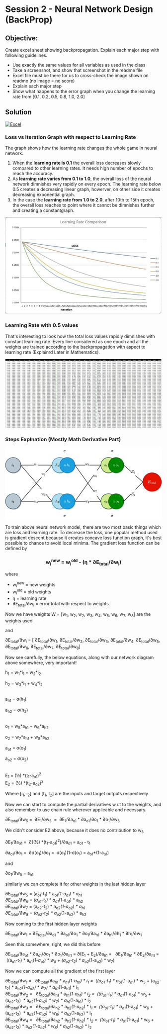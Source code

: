 # Session 2 - Neural Network Design (BackProp)

## Objective:

Create excel sheet showing backpropagation. Explain each major step with following guidelines. 
- Use exactly the same values for all variables as used in the class
- Take a screenshot, and show that screenshot in the readme file
- Excel file must be there for us to cross-check the image shown on readme (no image = no score)
- Explain each major step
- Show what happens to the error graph when you change the learning rate from [0.1, 0.2, 0.5, 0.8, 1.0, 2.0]

## Solution
[![Excel](https://shields.io/badge/-Download-217346?logo=microsoft-excel&style=flat)](https://github.com/pankaj90382/END-1.0/raw/main/S2/NN_Design.xlsx)
### Loss vs Iteration Graph with respect to Learning Rate

The graph shows how the learning rate changes the whole game in neural network. 
1.  When the **learning rate is 0.1** the overall loss decreases slowly compared to other learning rates. It needs high number of epochs to reach the accuracy. 
2.  As **learning rate varies from 0.1 to 1.0**, the overall loss of the neural network dimnishes very rapidly on every epoch. The learning rate below 0.5 creates a decreasing linear graph, howerver, on other side it creates decreasing exponential graph.
3.  In the case the **learning rate from 1.0 to 2.0**, after 10th to 15th epoch, the overall loss reaches to point where it cannot be dimnishes further and creating a constantgraph.

![Loss vs Iteration](LR.JPG)

### Learning Rate with 0.5 values

That's interesting to look how the total loss values rapidly dimnishes with constant learning rate. Every line considered as one epoch and all the weights are trained according to the backpropagation with aspect to learning rate (Explainrd Later in Mathematics).

![Learning Rate (0.5)](LR-0.5.JPG)

### Steps Explnation (Mostly Math Derivative Part)

![Neural Network Design](NN.jpg)

To train above neural network model, there are two most basic things which are loss and learning rate. To decrease the loss, one popular method used is gradient descent because it creates concave loss function graph, it's best possible to chance to avoid local minima. The gradient loss function can be defined by

<h3 align="center"> w<sub>i</sub><sup>new</sup> = w<sub>i</sub><sup>old</sup> - (&eta; * &part;E<sub>total</sub>/&part;w<sub>i</sub>) </h3>

where
*  w<sub>i</sub><sup>new</sup> = new weights
*  w<sub>i</sub><sup>old</sup> = old weights
*  &eta; = learning rate
*  &part;E<sub>total</sub>/&part;w<sub>i</sub> = error total with respect to weights.

Now we have weights W = [w<sub>1</sub>, w<sub>2</sub>, w<sub>2</sub>, w<sub>3</sub>, w<sub>4</sub>, w<sub>5</sub>, w<sub>6</sub>, w<sub>7</sub>, w<sub>8</sub>] are the weights used

and

&part;E<sub>total</sub>/&part;w<sub>i</sub> = [ &part;E<sub>total</sub>/&part;w<sub>1</sub>, &part;E<sub>total</sub>/&part;w<sub>2</sub>, &part;E<sub>total</sub>/&part;w<sub>3</sub>, &part;E<sub>total</sub>/&part;w<sub>4</sub>, &part;E<sub>total</sub>/&part;w<sub>5</sub>, &part;E<sub>total</sub>/&part;w<sub>6</sub>, &part;E<sub>total</sub>/&part;w<sub>7</sub>, &part;E<sub>total</sub>/&part;w<sub>8</sub>]

Now see carefully, the below equations, along with our network diagram above somewhere, very important!

h<sub>1</sub> = w<sub>1</sub>*i<sub>1</sub> + w<sub>2</sub>*i<sub>2</sub> <br>

h<sub>2</sub> = w<sub>3</sub>*i<sub>1</sub> + w<sub>4</sub>*i<sub>2</sub> <br><br>

a<sub>h1</sub> = &sigma;(h<sub>1</sub>) <br>

a<sub>h2</sub> = &sigma;(h<sub>2</sub>) <br><br>


o<sub>1</sub> = w<sub>5</sub>*a<sub>h1</sub> + w<sub>6</sub>*a<sub>h2</sub> <br>

o<sub>2</sub> = w<sub>7</sub>*a<sub>h1</sub> + w<sub>8</sub>*a<sub>h2</sub> <br>



a<sub>o1</sub> = &sigma;(o<sub>1</sub>) <br>

a<sub>o2</sub> = &sigma;(o<sub>2</sub>) <br><br>



E<sub>1</sub> = (&frac12;) *(t<sub>1</sub>-a<sub>o1</sub>)<sup>2</sup>  <br>
E<sub>2</sub> = (&frac12;) *(t<sub>2</sub>-a<sub>o2</sub>)<sup>2</sup>  <br>


Where
        [i<sub>1</sub>, i<sub>2</sub>] and [t<sub>1</sub>, t<sub>2</sub>] are the inputs and target outputs respectively

Now we can start to compute the partial derivatives w.r.t to the weights, and also remember to use chain rule wherever applicable and necessary.

&part;E<sub>total</sub>/&part;w<sub>5</sub> = &nbsp;&part;E<sub>1</sub>/&part;w<sub>5</sub>&nbsp;
=  &nbsp;&part;E<sub>1</sub>/&part;a<sub>o1</sub> * &part;a<sub>o1</sub>/&part;o<sub>1</sub> *  &part;o<sub>1</sub>/&part;w<sub>5</sub>  <br>

We didn't consider E2 above, because it does no contribution to w<sub>5</sub>

&part;E<sub>1</sub>/&part;a<sub>o1</sub> = &nbsp;&part;((&frac12;) *(t<sub>1</sub>-a<sub>o1</sub>)<sup>2</sup>)/&part;a<sub>o1</sub> = a<sub>o1</sub> - t<sub>1</sub>

&part;a<sub>o1</sub>/&part;o<sub>1</sub> = &nbsp;&part;&sigma;(o<sub>1</sub>)/&part;o<sub>1</sub> = &nbsp;&sigma;(o<sub>1</sub>)(1-&sigma;(o<sub>1</sub>) = a<sub>o1</sub>*(1-a<sub>o1</sub>)<br>

and <br>

&part;o<sub>1</sub>/&part;w<sub>5</sub> = a<sub>h1</sub> <br>

similarly we can complete it for other weights in the last hidden layer

&part;E<sub>total</sub>/&part;w<sub>5</sub> =  (a<sub>o1</sub>-t<sub>1</sub>) * a<sub>o1</sub>*(1-a<sub>o1</sub>) * a<sub>h1</sub> <br>
&part;E<sub>total</sub>/&part;w<sub>6</sub> =  (a<sub>o1</sub>-t<sub>1</sub>) * a<sub>o1</sub>*(1-a<sub>o1</sub>) * a<sub>h2</sub> <br>
&part;E<sub>total</sub>/&part;w<sub>7</sub> =  (a<sub>o2</sub>-t<sub>2</sub>) * a<sub>o2</sub>*(1-a<sub>o2</sub>) * a<sub>h1</sub> <br>
&part;E<sub>total</sub>/&part;w<sub>8</sub> =  (a<sub>o2</sub>-t<sub>2</sub>) * a<sub>o2</sub>*(1-a<sub>o2</sub>) * a<sub>h2</sub> <br>

Now coming to the first hidden layer weights

&part;E<sub>total</sub>/&part;w<sub>1</sub> = &part;E<sub>total</sub>/&part;a<sub>o1</sub> * &part;a<sub>o1</sub>/&part;o<sub>1</sub> * &part;o<sub>1</sub>/&part;a<sub>h1</sub> *  &part;a<sub>h1</sub>/&part;h<sub>1</sub> *  &part;h<sub>1</sub>/&part;w<sub>1</sub> <br>

Seen this somewhere, right, we did this before

&part;E<sub>total</sub>/&part;a<sub>o1</sub> * &part;a<sub>o1</sub>/&part;o<sub>1</sub> *  &part;o<sub>1</sub>/&part;a<sub>h1</sub>
 =  &part;(E<sub>1</sub> + E<sub>2</sub>)/&part;a<sub>h1</sub> =  &nbsp; &part;E<sub>1</sub>/&part;a<sub>h1</sub> * &part;E<sub>2</sub>/&part;a<sub>h1</sub> = &nbsp;((a<sub>o1</sub>-t<sub>1</sub>) * a<sub>o1</sub>*(1-a<sub>o1</sub>) * w<sub>5</sub> + (a<sub>o2</sub>-t<sub>2</sub>) * a<sub>o2</sub>*(1-a<sub>o2</sub>) * w<sub>7</sub>)

Now we can compute all the gradient of the first layer

&part;E<sub>total</sub>/&part;w<sub>1</sub> = &nbsp; &part;E<sub>total</sub>/&part;a<sub>h1</sub> * a<sub>h1</sub>*(1-a<sub>h1</sub>) * i<sub>1</sub> = &nbsp;((a<sub>o1</sub>-t<sub>1</sub>) * a<sub>o1</sub>*(1-a<sub>o1</sub>) * w<sub>5</sub> + (a<sub>o2</sub>-t<sub>2</sub>) * a<sub>o2</sub>*(1-a<sub>o2</sub>) * w<sub>7</sub>) * a<sub>h1</sub>*(1-a<sub>h1</sub>) * i<sub>1</sub> <br>
 &part;E<sub>total</sub>/&part;w<sub>2</sub> = &nbsp; &part;E<sub>total</sub>/&part;a<sub>h1</sub> * a<sub>h1</sub>*(1-a<sub>h1</sub>) * i<sub>2</sub> = &nbsp;((a<sub>o1</sub>-t<sub>1</sub>) * a<sub>o1</sub>*(1-a<sub>o1</sub>) * w<sub>5</sub> + (a<sub>o2</sub>-t<sub>2</sub>) &nbsp;* a<sub>o2</sub>*(1-a<sub>o2</sub>) * w<sub>7</sub>) * a<sub>h1</sub>*(1-a<sub>h1</sub>) * i<sub>2</sub> <br>
 &part;E<sub>total</sub>/&part;w<sub>3</sub> = &nbsp; &part;E<sub>total</sub>/&part;a<sub>h2</sub> * a<sub>h2</sub>*(1-a<sub>h2</sub>) * i<sub>1</sub> = &nbsp;((a<sub>o1</sub>-t<sub>1</sub>) * a<sub>o1</sub>*(1-a<sub>o1</sub>) * w<sub>6</sub> + (a<sub>o2</sub>-t<sub>2</sub>) &nbsp;* a<sub>o2</sub>*(1-a<sub>o2</sub>) * w<sub>8</sub>) * a<sub>h2</sub>*(1-a<sub>h2</sub>) * i<sub>1</sub> <br>
 &part;E<sub>total</sub>/&part;w<sub>4</sub> = &nbsp; &part;E<sub>total</sub>/&part;a<sub>h2</sub> * a<sub>h2</sub>*(1-a<sub>h2</sub>) * i<sub>2</sub> = &nbsp;((a<sub>o1</sub>-t<sub>1</sub>) * a<sub>o1</sub>*(1-a<sub>o1</sub>) * w<sub>6</sub> + (a<sub>o2</sub>-t<sub>2</sub>) * a<sub>o2</sub>*(1-a<sub>o2</sub>) * w<sub>8</sub>) * a<sub>h2</sub>*(1-a<sub>h2</sub>) * i<sub>2</sub>
 
 
